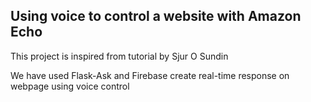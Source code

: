 ## Using voice to control a website with Amazon Echo

This project is inspired from tutorial by Sjur O Sundin

We have used Flask-Ask and Firebase create real-time response on webpage using voice control

